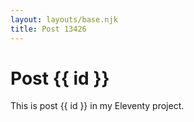 ```yaml
---
layout: layouts/base.njk
title: Post 13426
---
```


# Post {{ id }}

This is post {{ id }} in my Eleventy project.
